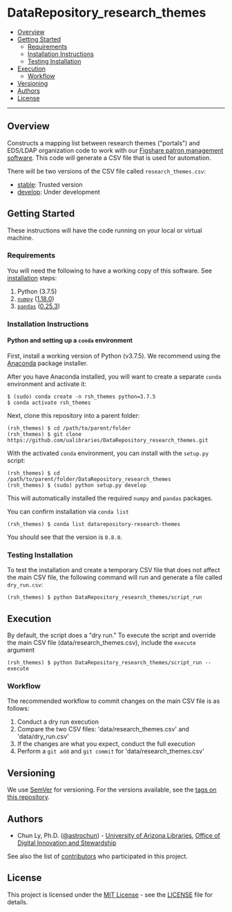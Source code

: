 # DataRepository_research_themes

- [Overview](#overview)
- [Getting Started](#getting-started)
    - [Requirements](#requirements)
    - [Installation Instructions](#installation-instructions)
    - [Testing Installation](#testing-installation)
- [Execution](#execution)
    - [Workflow](#workflow)
- [Versioning](#versioning)
- [Authors](#authors)
- [License](#license)

--------------

## Overview

Constructs a mapping list between research themes ("portals") and EDS/LDAP
organization code to work with our
[Figshare patron management software](https://github.com/ualibraries/DataRepository_patrons).
This code will generate a CSV file that is used for automation.

There will be two versions of the CSV file called `research_themes.csv`:
- [stable](https://raw.githubusercontent.com/ualibraries/DataRepository_research_themes/master/DataRepository_research_themes/data/research_themes.csv): Trusted version
- [develop](https://raw.githubusercontent.com/ualibraries/DataRepository_research_themes/develop/DataRepository_research_themes/data/research_themes.csv): Under development

## Getting Started

These instructions will have the code running on your local or virtual machine.


### Requirements

You will need the following to have a working copy of this software. See [installation](#installation) steps:
1. Python (3.7.5)
2. [`numpy`](https://numpy.org/doc/) ([1.18.0](https://numpy.org/doc/1.18/))
3. [`pandas`](https://pandas.pydata.org/) ([0.25.3](https://pandas.pydata.org/pandas-docs/version/0.25.3/))


### Installation Instructions

#### Python and setting up a `conda` environment

First, install a working version of Python (v3.7.5).  We recommend using the
[Anaconda](https://www.anaconda.com/distribution/) package installer.

After you have Anaconda installed, you will want to create a separate `conda` environment
and activate it:

```
$ (sudo) conda create -n rsh_themes python=3.7.5
$ conda activate rsh_themes
```

Next, clone this repository into a parent folder:

```
(rsh_themes) $ cd /path/to/parent/folder
(rsh_themes) $ git clone https://github.com/ualibraries/DataRepository_research_themes.git
```

With the activated `conda` environment, you can install with the `setup.py` script:

```
(rsh_themes) $ cd /path/to/parent/folder/DataRepository_research_themes
(rsh_themes) $ (sudo) python setup.py develop
```

This will automatically installed the required `numpy` and `pandas` packages.

You can confirm installation via `conda list`

```
(rsh_themes) $ conda list datarepository-research-themes
```

You should see that the version is `0.8.0`.


### Testing Installation

To test the installation and create a temporary CSV file that does not affect
the main CSV file, the following command will run and generate a file called
`dry_run.csv`:

```
(rsh_themes) $ python DataRepository_research_themes/script_run
```


## Execution

By default, the script does a "dry run."  To execute the script and override
the main CSV file (data/research_themes.csv), include the `execute` argument

```
(rsh_themes) $ python DataRepository_research_themes/script_run --execute
```


### Workflow
The recommended workflow to commit changes on the main CSV file is as follows:
 1. Conduct a dry run execution
 2. Compare the two CSV files: 'data/research_themes.csv' and 'data/dry_run.csv'
 3. If the changes are what you expect, conduct the full execution
 4. Perform a `git add` and `git commit` for 'data/research_themes.csv'


## Versioning

We use [SemVer](http://semver.org/) for versioning. For the versions available, see the [tags on this repository](https://github.com/ualibraries/DataRepository_research_themes/tags).

## Authors

* Chun Ly, Ph.D. ([@astrochun](http://www.github.com/astrochun)) - [University of Arizona Libraries](https://github.com/ualibraries), [Office of Digital Innovation and Stewardship](https://github.com/UAL-ODIS)

See also the list of
[contributors](https://github.com/ualibraries/DataRepository_research_themes/contributors) who participated in this project.


## License

This project is licensed under the [MIT License](https://opensource.org/licenses/MIT) - see the [LICENSE](LICENSE) file for details.
